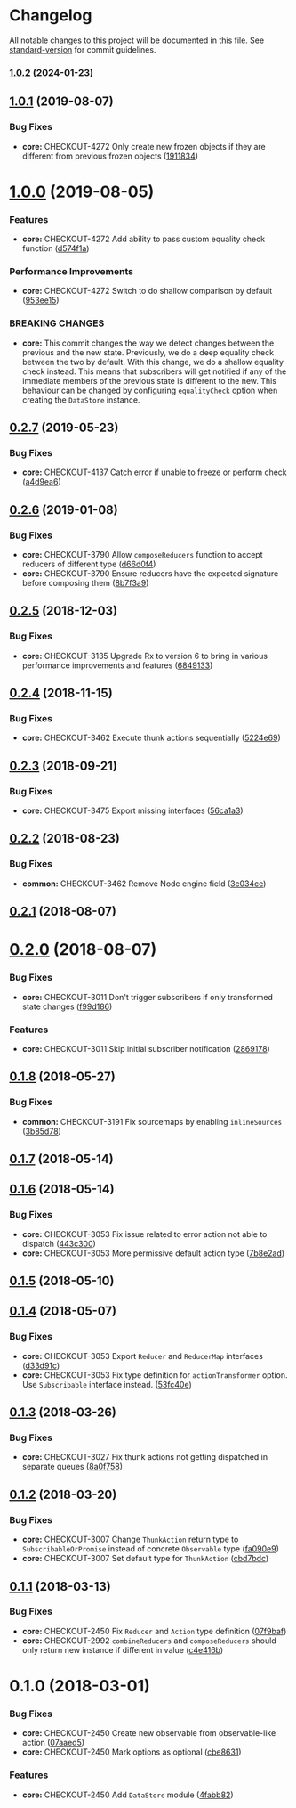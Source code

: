 # Changelog

All notable changes to this project will be documented in this file. See [standard-version](https://github.com/conventional-changelog/standard-version) for commit guidelines.

### [1.0.2](https://github.com/bigcommerce/data-store-js/compare/v1.0.1...v1.0.2) (2024-01-23)

<a name="1.0.1"></a>
## [1.0.1](https://github.com/bigcommerce/data-store-js/compare/v1.0.0...v1.0.1) (2019-08-07)


### Bug Fixes

* **core:** CHECKOUT-4272 Only create new frozen objects if they are different from previous frozen objects ([1911834](https://github.com/bigcommerce/data-store-js/commit/1911834))



<a name="1.0.0"></a>
# [1.0.0](https://github.com/bigcommerce/data-store-js/compare/v0.2.7...v1.0.0) (2019-08-05)


### Features

* **core:** CHECKOUT-4272 Add ability to pass custom equality check function ([d574f1a](https://github.com/bigcommerce/data-store-js/commit/d574f1a))


### Performance Improvements

* **core:** CHECKOUT-4272 Switch to do shallow comparison by default ([953ee15](https://github.com/bigcommerce/data-store-js/commit/953ee15))


### BREAKING CHANGES

* **core:** This commit changes the way we detect changes between
the previous and the new state. Previously, we do a deep equality check
between the two by default. With this change, we do a shallow equality
check instead. This means that subscribers will get notified if any of
the immediate members of the previous state is different to the new.
This behaviour can be changed by configuring `equalityCheck` option when
creating the `DataStore` instance.



<a name="0.2.7"></a>
## [0.2.7](https://github.com/bigcommerce/data-store-js/compare/v0.2.6...v0.2.7) (2019-05-23)


### Bug Fixes

* **core:** CHECKOUT-4137 Catch error if unable to freeze or perform check ([a4d9ea6](https://github.com/bigcommerce/data-store-js/commit/a4d9ea6))



<a name="0.2.6"></a>
## [0.2.6](https://github.com/bigcommerce/data-store-js/compare/v0.2.5...v0.2.6) (2019-01-08)


### Bug Fixes

* **core:** CHECKOUT-3790 Allow `composeReducers` function to accept reducers of different type ([d66d0f4](https://github.com/bigcommerce/data-store-js/commit/d66d0f4))
* **core:** CHECKOUT-3790 Ensure reducers have the expected signature before composing them ([8b7f3a9](https://github.com/bigcommerce/data-store-js/commit/8b7f3a9))



<a name="0.2.5"></a>
## [0.2.5](https://github.com/bigcommerce/data-store-js/compare/v0.2.4...v0.2.5) (2018-12-03)


### Bug Fixes

* **core:** CHECKOUT-3135 Upgrade Rx to version 6 to bring in various performance improvements and features ([6849133](https://github.com/bigcommerce/data-store-js/commit/6849133))



<a name="0.2.4"></a>
## [0.2.4](https://github.com/bigcommerce/data-store-js/compare/v0.2.3...v0.2.4) (2018-11-15)


### Bug Fixes

* **core:** CHECKOUT-3462 Execute thunk actions sequentially ([5224e69](https://github.com/bigcommerce/data-store-js/commit/5224e69))



<a name="0.2.3"></a>
## [0.2.3](https://github.com/bigcommerce/data-store-js/compare/v0.2.2...v0.2.3) (2018-09-21)


### Bug Fixes

* **core:** CHECKOUT-3475 Export missing interfaces ([56ca1a3](https://github.com/bigcommerce/data-store-js/commit/56ca1a3))



<a name="0.2.2"></a>
## [0.2.2](https://github.com/bigcommerce/data-store-js/compare/v0.2.1...v0.2.2) (2018-08-23)


### Bug Fixes

* **common:** CHECKOUT-3462 Remove Node engine field ([3c034ce](https://github.com/bigcommerce/data-store-js/commit/3c034ce))



<a name="0.2.1"></a>
## [0.2.1](https://github.com/bigcommerce/data-store-js/compare/v0.2.0...v0.2.1) (2018-08-07)



<a name="0.2.0"></a>
# [0.2.0](https://github.com/bigcommerce/data-store-js/compare/v0.1.8...v0.2.0) (2018-08-07)


### Bug Fixes

* **core:** CHECKOUT-3011 Don't trigger subscribers if only transformed state changes ([f99d186](https://github.com/bigcommerce/data-store-js/commit/f99d186))


### Features

* **core:** CHECKOUT-3011 Skip initial subscriber notification ([2869178](https://github.com/bigcommerce/data-store-js/commit/2869178))



<a name="0.1.8"></a>
## [0.1.8](https://github.com/bigcommerce/data-store-js/compare/v0.1.7...v0.1.8) (2018-05-27)


### Bug Fixes

* **common:** CHECKOUT-3191 Fix sourcemaps by enabling `inlineSources` ([3b85d78](https://github.com/bigcommerce/data-store-js/commit/3b85d78))



<a name="0.1.7"></a>
## [0.1.7](https://github.com/bigcommerce/data-store-js/compare/v0.1.6...v0.1.7) (2018-05-14)



<a name="0.1.6"></a>
## [0.1.6](https://github.com/bigcommerce/data-store-js/compare/v0.1.5...v0.1.6) (2018-05-14)


### Bug Fixes

* **core:** CHECKOUT-3053 Fix issue related to error action not able to dispatch ([443c300](https://github.com/bigcommerce/data-store-js/commit/443c300))
* **core:** CHECKOUT-3053 More permissive default action type ([7b8e2ad](https://github.com/bigcommerce/data-store-js/commit/7b8e2ad))



<a name="0.1.5"></a>
## [0.1.5](https://github.com/bigcommerce/data-store-js/compare/v0.1.4...v0.1.5) (2018-05-10)



<a name="0.1.4"></a>
## [0.1.4](https://github.com/bigcommerce/data-store-js/compare/v0.1.3...v0.1.4) (2018-05-07)


### Bug Fixes

* **core:** CHECKOUT-3053 Export `Reducer` and `ReducerMap` interfaces ([d33d91c](https://github.com/bigcommerce/data-store-js/commit/d33d91c))
* **core:** CHECKOUT-3053 Fix type definition for `actionTransformer` option. Use `Subscribable` interface instead. ([53fc40e](https://github.com/bigcommerce/data-store-js/commit/53fc40e))



<a name="0.1.3"></a>
## [0.1.3](https://github.com/bigcommerce/data-store-js/compare/v0.1.2...v0.1.3) (2018-03-26)


### Bug Fixes

* **core:** CHECKOUT-3027 Fix thunk actions not getting dispatched in separate queues ([8a0f758](https://github.com/bigcommerce/data-store-js/commit/8a0f758))



<a name="0.1.2"></a>
## [0.1.2](https://github.com/bigcommerce/data-store-js/compare/v0.1.1...v0.1.2) (2018-03-20)


### Bug Fixes

* **core:** CHECKOUT-3007 Change `ThunkAction` return type to `SubscribableOrPromise` instead of concrete `Observable` type ([fa090e9](https://github.com/bigcommerce/data-store-js/commit/fa090e9))
* **core:** CHECKOUT-3007 Set default type for `ThunkAction` ([cbd7bdc](https://github.com/bigcommerce/data-store-js/commit/cbd7bdc))



<a name="0.1.1"></a>
## [0.1.1](https://github.com/bigcommerce/data-store-js/compare/v0.1.0...v0.1.1) (2018-03-13)


### Bug Fixes

* **core:** CHECKOUT-2450 Fix `Reducer` and `Action` type definition ([07f9baf](https://github.com/bigcommerce/data-store-js/commit/07f9baf))
* **core:** CHECKOUT-2992 `combineReducers` and `composeReducers` should only return new instance if different in value ([c4e416b](https://github.com/bigcommerce/data-store-js/commit/c4e416b))



<a name="0.1.0"></a>
# 0.1.0 (2018-03-01)


### Bug Fixes

* **core:** CHECKOUT-2450 Create new observable from observable-like action ([07aaed5](https://github.com/bigcommerce/data-store-js/commit/07aaed5))
* **core:** CHECKOUT-2450 Mark options as optional ([cbe8631](https://github.com/bigcommerce/data-store-js/commit/cbe8631))


### Features

* **core:** CHECKOUT-2450 Add `DataStore` module ([4fabb82](https://github.com/bigcommerce/data-store-js/commit/4fabb82))
